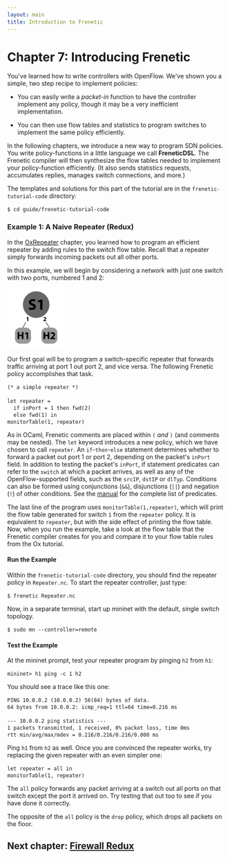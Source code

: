 ```yaml
---
layout: main
title: Introduction to Frenetic
---
```


Chapter 7: Introducing Frenetic
==============================

You've learned how to write controllers with OpenFlow. We've shown
you a simple, two step recipe to implement policies:

* You can easily write a _packet-in_ function to have the controller
  implement any policy, though it may be a very inefficient
  implementation.

* You can then use flow tables and statistics to program switches to
  implement the same policy efficiently.

In the following chapters, we introduce a new way to program SDN policies.
You write policy-functions in a little language we call **FreneticDSL**.
The Frenetic compiler will then synthesize the flow tables needed to
implement your policy-function efficiently. (It also
sends statistics requests, accumulates replies, manages
switch connections, and more.)

The templates and solutions for this part of the tutorial are in
the `frenetic-tutorial-code` directory:

```
$ cd guide/frenetic-tutorial-code
```

### Example 1: A Naive Repeater (Redux)

In the [OxRepeater](02-OxRepeater) chapter, you learned how to program an
efficient repeater by adding rules to the switch flow table.  Recall that a
repeater simply forwards incoming packets out all other ports.

In this example, we will begin by considering a network with just one switch
with two ports, numbered 1 and 2:

![Default Mininet topology.][topo_1]

Our first goal will be to program a
switch-specific repeater that forwards traffic arriving at port 1 out port 2,
and vice versa.  The following Frenetic policy accomplishes that task.

```
(* a simple repeater *)

let repeater =
  if inPort = 1 then fwd(2)
  else fwd(1) in
monitorTable(1, repeater)
```

As in OCaml, Frenetic comments are placed within <code>(*</code> and
<code>*)</code> (and comments may be nested). The <code>let</code> keyword
introduces a new policy, which we have chosen to call <code>repeater</code>.
An <code>if</code>-<code>then</code>-<code>else</code> statement determines
whether to forward a packet out port 1 or port 2, depending on the packet's
<code>inPort</code> field.  In addition to testing the packet's
<code>inPort</code>, if statement predicates can refer to the
<code>switch</code> at which a packet arrives, as well as any of the
OpenFlow-supported fields, such as the <code>srcIP</code>, <code>dstIP</code>
or <code>dlTyp</code>.  Conditions can also be formed using conjunctions
(<code>&&</code>), disjunctions (<code>||</code>) and negation (<code>!</code>)
of other conditions.  See the [manual](A-NCManual) for the complete list of
predicates.

The last line of the program uses <code>monitorTable(1,repeater)</code>, which
will print the flow table generated for switch <code>1</code> from the
<code>repeater</code> policy.  It is equivalent to <code>repeater</code>, but
with the side effect of printing the flow table.  Now, when you run the
example, take a look at the flow table that the Frenetic compiler creates for
you and compare it to your flow table rules from the Ox tutorial.

#### Run the Example

Within the <code>frenetic-tutorial-code</code> directory, you should
find the repeater policy in <code>Repeater.nc</code>.  To start the
repeater controller, just type:
```
$ frenetic Repeater.nc
```
Now, in a separate terminal, start up mininet with the default, single
switch topology.
```
$ sudo mn --controller=remote
```

#### Test the Example

At the mininet prompt, test your repeater program by pinging <code>h2</code> from <code>h1</code>:
```
mininet> h1 ping -c 1 h2
```
You should see a trace like this one:
```
PING 10.0.0.2 (10.0.0.2) 56(84) bytes of data.
64 bytes from 10.0.0.2: icmp_req=1 ttl=64 time=0.216 ms

--- 10.0.0.2 ping statistics ---
1 packets transmitted, 1 received, 0% packet loss, time 0ms
rtt min/avg/max/mdev = 0.216/0.216/0.216/0.000 ms
```
Ping <code>h1</code> from <code>h2</code> as well.
Once you are convinced the repeater works,
try replacing the given repeater with an even simpler one:
```
let repeater = all in
monitorTable(1, repeater)
```
The <code>all</code> policy forwards any packet arriving at a switch out
all ports on that switch except the port it arrived on.  Try testing
that out too to see if you have done it correctly.

The opposite of the <code>all</code> policy is the <code>drop</code> policy,
which drops all packets on the floor.

## Next chapter: [Firewall Redux][Ch7]

[Ch7]: 07-NCFirewall

[topo_1]: images/topo_1.png "Default Mininet topology."
[topo_2]: images/topo_2.png "Simple linear topology."
[topo_3]: images/topo_3.png "Simple tree topology."
